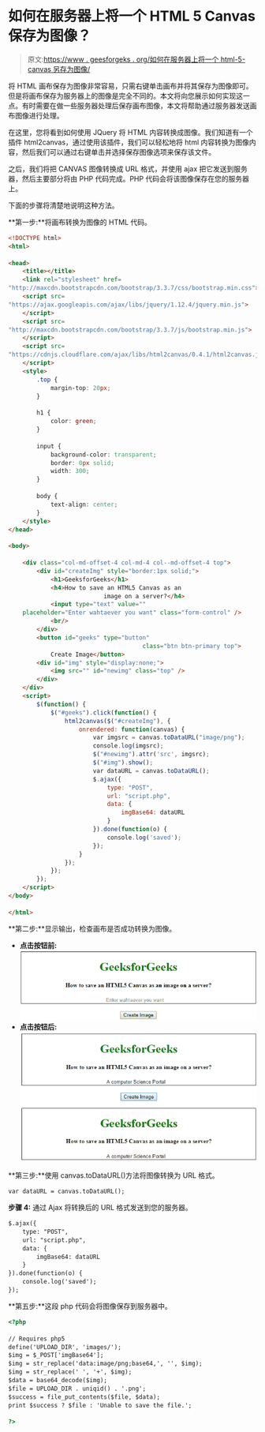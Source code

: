 # 如何在服务器上将一个 HTML 5 Canvas 保存为图像？

> 原文:[https://www . geesforgeks . org/如何在服务器上将一个 html-5-canvas 另存为图像/](https://www.geeksforgeeks.org/how-to-save-an-html-5-canvas-as-an-image-on-the-server/)

将 HTML 画布保存为图像非常容易，只需右键单击画布并将其保存为图像即可。但是将画布保存为服务器上的图像是完全不同的。本文将向您展示如何实现这一点。有时需要在做一些服务器处理后保存画布图像，本文将帮助通过服务器发送画布图像进行处理。

在这里，您将看到如何使用 JQuery 将 HTML 内容转换成图像。我们知道有一个插件 html2canvas，通过使用该插件，我们可以轻松地将 html 内容转换为图像内容，然后我们可以通过右键单击并选择保存图像选项来保存该文件。

之后，我们将把 CANVAS 图像转换成 URL 格式，并使用 ajax 把它发送到服务器，然后主要部分将由 PHP 代码完成。PHP 代码会将该图像保存在您的服务器上。

下面的步骤将清楚地说明这种方法。

**第一步:**将画布转换为图像的 HTML 代码。

```html
<!DOCTYPE html>
<html>

<head>
    <title></title>
    <link rel="stylesheet" href=
"http://maxcdn.bootstrapcdn.com/bootstrap/3.3.7/css/bootstrap.min.css">
    <script src=
"https://ajax.googleapis.com/ajax/libs/jquery/1.12.4/jquery.min.js">
    </script>
    <script src=
"http://maxcdn.bootstrapcdn.com/bootstrap/3.3.7/js/bootstrap.min.js">
    </script>
    <script src=
"https://cdnjs.cloudflare.com/ajax/libs/html2canvas/0.4.1/html2canvas.js">
    </script>
    <style>
        .top {
            margin-top: 20px;
        }

        h1 {
            color: green;
        }

        input {
            background-color: transparent;
            border: 0px solid;
            width: 300;
        }

        body {
            text-align: center;
        }
    </style>
</head>

<body>

    <div class="col-md-offset-4 col-md-4 col--md-offset-4 top">
        <div id="createImg" style="border:1px solid;">
            <h1>GeeksforGeeks</h1>
            <h4>How to save an HTML5 Canvas as an 
                           image on a server?</h4>
            <input type="text" value=""
    placeholder="Enter wahtaever you want" class="form-control" />
            <br/>
        </div>
        <button id="geeks" type="button" 
                                      class="btn btn-primary top">
            Create Image</button>
        <div id="img" style="display:none;">
            <img src="" id="newimg" class="top" />
        </div>
    </div>
    <script>
        $(function() {
            $("#geeks").click(function() {
                html2canvas($("#createImg"), {
                    onrendered: function(canvas) {
                        var imgsrc = canvas.toDataURL("image/png");
                        console.log(imgsrc);
                        $("#newimg").attr('src', imgsrc);
                        $("#img").show();
                        var dataURL = canvas.toDataURL();
                        $.ajax({
                            type: "POST",
                            url: "script.php",
                            data: {
                                imgBase64: dataURL
                            }
                        }).done(function(o) {
                            console.log('saved');
                        });
                    }
                });
            });
        });
    </script>
</body>

</html>
```

**第二步:**显示输出，检查画布是否成功转换为图像。

*   **点击按钮前:**
    ![](img/18d4d1bb51e2a4c070954d80e71a8b9d.png)
*   **点击按钮后:**
    ![](img/fd41db66eca40425a070fe0d4329024f.png)

**第三步:**使用 canvas.toDataURL()方法将图像转换为 URL 格式。

```html
var dataURL = canvas.toDataURL();
```

**步骤 4:** 通过 Ajax 将转换后的 URL 格式发送到您的服务器。

```html
$.ajax({
    type: "POST",
    url: "script.php",
    data: { 
        imgBase64: dataURL
    }
}).done(function(o) {
    console.log('saved'); 
});
```

**第五步:**这段 php 代码会将图像保存到服务器中。

```html
<?php  

// Requires php5  
define('UPLOAD_DIR', 'images/');  
$img = $_POST['imgBase64'];  
$img = str_replace('data:image/png;base64,', '', $img);  
$img = str_replace(' ', '+', $img);  
$data = base64_decode($img);  
$file = UPLOAD_DIR . uniqid() . '.png';  
$success = file_put_contents($file, $data);  
print $success ? $file : 'Unable to save the file.';  

?>  
```